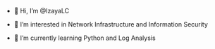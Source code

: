 - 👋 Hi, I’m @IzayaLC
  
- 👀 I’m interested in Network Infrastructure and Information Security 
- 🌱 I’m currently learning Python and Log Analysis
  


<!---
IzayaLC/IzayaLC is a ✨ special ✨ repository because its `README.md` (this file) appears on your GitHub profile.
You can click the Preview link to take a look at your changes.
--->
